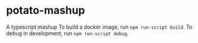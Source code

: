 # potato-mashup
A typescript mashup
To build a docker image, run `npm run-script build`.
To debug in development, run `npm run-script debug`.
